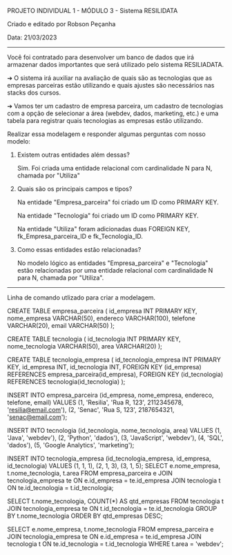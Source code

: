 PROJETO INDIVIDUAL 1 - MÓDULO 3 - Sistema RESILIDATA

Criado e editado por Robson Peçanha

Data: 21/03/2023

-------------------------------------------------------------------------

Você foi contratado para desenvolver um banco de dados que irá armazenar
dados importantes que será utilizado pelo sistema RESILIADATA.

➔ O sistema irá auxiliar na avaliação de quais são as tecnologias que as
empresas parceiras estão utilizando e quais ajustes são necessários nas
stacks dos cursos.

➔ Vamos ter um cadastro de empresa parceira, um cadastro de tecnologias com
a opção de selecionar a área (webdev, dados, marketing, etc.) e uma tabela
para registrar quais tecnologias as empresas estão utilizando.


Realizar essa modelagem e responder algumas perguntas
com nosso modelo:


1. Existem outras entidades além dessas?

    Sim. Foi criada uma entidade relacional com cardinalidade N para N, chamada por "Utiliza"

3. Quais são os principais campos e tipos?

    Na entidade "Empresa_parceira" foi criado um ID como PRIMARY KEY.

    Na entidade "Tecnologia" foi criado um ID como PRIMARY KEY.

    Na entidade "Utiliza" foram adicionadas duas FOREIGN KEY, fk_Empresa_parceira_ID e fk_Tecnologia_ID.

5. Como essas entidades estão relacionadas?

    No modelo lógico as entidades "Empresa_parceira" e "Tecnologia" estão relacionadas por uma entidade relacional com cardinalidade N para N, chamada por "Utiliza".
    
----------------------------------------------------------------------------------------------------------
Linha de comando utlizado para criar a modelagem.

CREATE TABLE empresa_parceira (
  id_empresa INT PRIMARY KEY,
  nome_empresa VARCHAR(50),
  endereco VARCHAR(100),
  telefone VARCHAR(20),
  email VARCHAR(50)
);

CREATE TABLE tecnologia (
  id_tecnologia INT PRIMARY KEY,
  nome_tecnologia VARCHAR(50),
  area VARCHAR(20)
);

CREATE TABLE tecnologia_empresa (
  id_tecnologia_empresa INT PRIMARY KEY,
  id_empresa INT,
  id_tecnologia INT,
  FOREIGN KEY (id_empresa) REFERENCES empresa_parceira(id_empresa),
  FOREIGN KEY (id_tecnologia) REFERENCES tecnologia(id_tecnologia)
);

INSERT INTO empresa_parceira (id_empresa, nome_empresa, endereco, telefone, email)
VALUES (1, 'Resilia', 'Rua R, 123', 2112345678, 'resilia@email.com'),
       (2, 'Senac', 'Rua S, 123', 2187654321, 'senac@email.com');

INSERT INTO tecnologia (id_tecnologia, nome_tecnologia, area)
VALUES (1, 'Java', 'webdev'),
       (2, 'Python', 'dados'),
       (3, 'JavaScript', 'webdev'),
       (4, 'SQL', 'dados'),
       (5, 'Google Analytics', 'marketing');

INSERT INTO tecnologia_empresa (id_tecnologia_empresa, id_empresa, id_tecnologia)
VALUES (1, 1, 1),
       (2, 1, 3),
       (3, 1, 5);
SELECT e.nome_empresa, t.nome_tecnologia, t.area
FROM empresa_parceira e
JOIN tecnologia_empresa te ON e.id_empresa = te.id_empresa
JOIN tecnologia t ON te.id_tecnologia = t.id_tecnologia;

SELECT t.nome_tecnologia, COUNT(*) AS qtd_empresas
FROM tecnologia t
JOIN tecnologia_empresa te ON t.id_tecnologia = te.id_tecnologia
GROUP BY t.nome_tecnologia
ORDER BY qtd_empresas DESC;

SELECT e.nome_empresa, t.nome_tecnologia
FROM empresa_parceira e
JOIN tecnologia_empresa te ON e.id_empresa = te.id_empresa
JOIN tecnologia t ON te.id_tecnologia = t.id_tecnologia
WHERE t.area = 'webdev';
